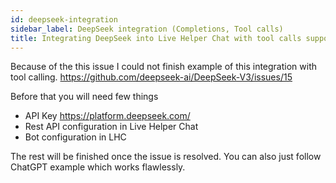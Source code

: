```yaml
---
id: deepseek-integration
sidebar_label: DeepSeek integration (Completions, Tool calls)
title: Integrating DeepSeek into Live Helper Chat with tool calls support
---
```


Because of the this issue I could not finish example of this integration with tool calling.
https://github.com/deepseek-ai/DeepSeek-V3/issues/15

Before that you will need few things

* API Key https://platform.deepseek.com/
* Rest API configuration in Live Helper Chat
* Bot configuration in LHC

The rest will be finished once the issue is resolved. You can also just follow ChatGPT example which works flawlessly.




